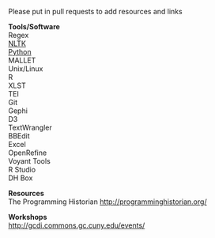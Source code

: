 Please put in pull requests to add resources and links

**Tools/Software**  
Regex  
[NLTK](http://www.nltk.org/)  
[Python](https://www.python.org/)  
MALLET  
Unix/Linux  
R  
XLST  
TEI  
Git  
Gephi  
D3  
TextWrangler  
BBEdit  
Excel  
OpenRefine  
Voyant Tools  
R Studio  
DH Box  

**Resources**  
The Programming Historian http://programminghistorian.org/

**Workshops**  
http://gcdi.commons.gc.cuny.edu/events/